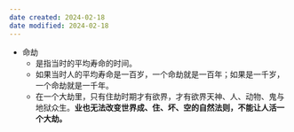 ```yaml
---
date created: 2024-02-18
date modified: 2024-02-18
---
```

- 命劫
    - 是指当时的平均寿命的时间。
    - 如果当时人的平均寿命是一百岁，一个命劫就是一百年；如果是一千岁，一个命劫就是一千年。
    - 在一个大劫里，只有住劫时期才有欲界，才有欲界天神、人、动物、鬼与地狱众生。**业也无法改变世界成、住、坏、空的自然法则，不能让人活一个大劫。** 
